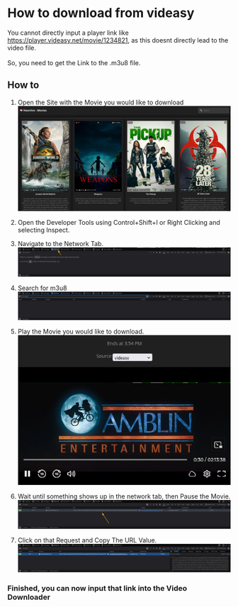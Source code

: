 # How to download from videasy

You cannot directly input a player link like https://player.videasy.net/movie/1234821, as this doesnt directly lead to the video file.<br><br>
So, you need to get the Link to the .m3u8 file.

## How to

1. Open the Site with the Movie you would like to download
   ![1](screenshots/videasy1.png)
2. Open the Developer Tools using Control+Shift+I or Right Clicking and selecting Inspect.
   
3. Navigate to the Network Tab.
   ![3](screenshots/videasy3.png)
4. Search for m3u8
   ![4](screenshots/videasy4.png)
5. Play the Movie you would like to download.
    ![5](screenshots/videasy5.png)
6. Wait until something shows up in the network tab, then Pause the Movie.
    ![6](screenshots/videasy6.png)
7. Click on that Request and Copy The URL Value.
    ![7](screenshots/videasy7.png)

### Finished, you can now input that link into the Video Downloader
